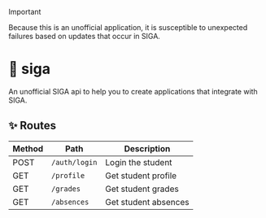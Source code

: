 > [!IMPORTANT]
> Because this is an unofficial application, it is susceptible to unexpected failures based on updates that occur in SIGA.

# 🎒 siga

An unofficial SIGA api to help you to create applications that integrate with SIGA.

## ✨ Routes

| Method | Path          | Description           |
| ------ | ------------- | --------------------- |
| POST   | `/auth/login` | Login the student     |
| GET    | `/profile`    | Get student profile   |
| GET    | `/grades`     | Get student grades    |
| GET    | `/absences`   | Get student absences  |